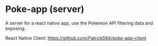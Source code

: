 # Poke-app (server)

A server for a react native app, use the Pokemon API filtering data and exposing. 

React Native Client: https://github.com/Patrick564/poke-app-client

